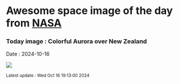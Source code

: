 
# Awesome space image of the day from [NASA](https://api.nasa.gov/)

### Today image : Colorful Aurora over New Zealand
Date : 2024-10-16

![](https://apod.nasa.gov/apod/image/2410/AuroraNz_McDonald_1080.jpg)

<small>Latest update : Wed Oct 16 19:13:00 2024</small>
        